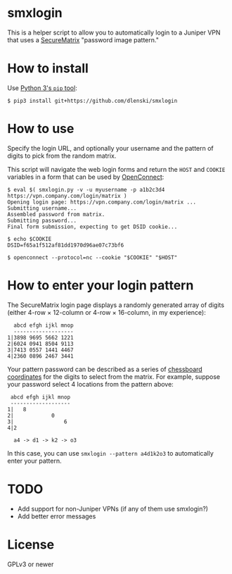 smxlogin
========

This is a helper script to allow you to automatically login to a Juniper VPN
that uses a [SecureMatrix](http://cse-america.com/smx/solutions.htm)
"password image pattern."

How to install
==============

Use [Python 3's `pip` tool](https://docs.python.org/3/installing/):

    $ pip3 install git+https://github.com/dlenski/smxlogin

How to use
==========

Specify the login URL, and optionally your username and the
pattern of digits to pick from the random matrix.

This script will navigate the web login forms and return the `HOST`
and `COOKIE` variables in a form that can be used by
[OpenConnect](http://www.infradead.org/openconnect/juniper.html):

    $ eval $( smxlogin.py -v -u myusername -p a1b2c3d4 https://vpn.company.com/login/matrix )
    Opening login page: https://vpn.company.com/login/matrix ...
    Submitting username...
    Assembled password from matrix.
    Submitting password...
    Final form submission, expecting to get DSID cookie...

    $ echo $COOKIE
    DSID=f65a1f512af81dd1970d96ae07c73bf6

    $ openconnect --protocol=nc --cookie "$COOKIE" "$HOST"

How to enter your login pattern
===============================

The SecureMatrix login page displays a randomly generated array of digits (either 4-row × 12-column or 4-row × 16-column, in my experience):

      abcd efgh ijkl mnop
      -------------------
    1|3898 9695 5662 1221
    2|6024 0941 8504 9113
    3|7413 0557 1441 4467
    4|2360 0896 2467 3441

Your pattern password can be described as a series of [chessboard coordinates](https://en.wikipedia.org/wiki/Algebraic_notation_(chess)) for the digits to select from the matrix.
For example, suppose your password select 4 locations from the pattern above:

     abcd efgh ijkl mnop
     -------------------
    1|   8
    2|            0
    3|                6
    4|2

      a4 -> d1 -> k2 -> o3

In this case, you can use `smxlogin --pattern a4d1k2o3` to automatically enter your pattern.

TODO
====

* Add support for non-Juniper VPNs (if any of them use smxlogin?)
* Add better error messages

License
=======

GPLv3 or newer
